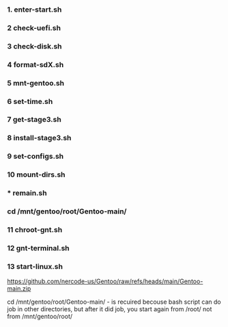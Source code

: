 ### 1. enter-start.sh
### 2 check-uefi.sh
### 3 check-disk.sh

### 4 format-sdX.sh
### 5 mnt-gentoo.sh
### 6 set-time.sh
### 7 get-stage3.sh
### 8 install-stage3.sh
### 9 set-configs.sh
### 10 mount-dirs.sh
### * remain.sh
### cd /mnt/gentoo/root/Gentoo-main/
### 11 chroot-gnt.sh
### 12 gnt-terminal.sh
### 13 start-linux.sh


https://github.com/nercode-us/Gentoo/raw/refs/heads/main/Gentoo-main.zip

cd /mnt/gentoo/root/Gentoo-main/ - is recuired becouse bash script can do job in other directories, but after it did job, you start again from /root/ not from /mnt/gentoo/root/

